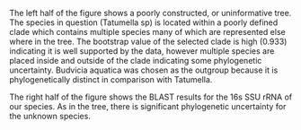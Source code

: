 The left half of the figure shows a poorly constructed, or uninformative tree. The species in question (Tatumella sp) is located within a poorly defined clade which contains multiple species many of which are represented else where in the tree. The bootstrap value of the selected clade is high (0.933) indicating it is well supported by the data, however multiple species are placed inside and outside of the clade indicating some phylogenetic uncertainty. Budvicia aquatica was chosen as the outgroup because it is phylogenetically distinct in comparison with Tatumella.

The right half of the figure shows the BLAST results for the 16s SSU rRNA of our species. As in the tree, there is significant phylogenetic uncertainty for the unknown species.